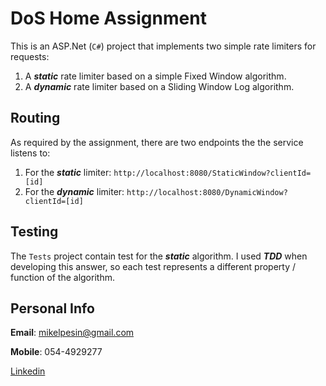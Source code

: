 # DoS Home Assignment 
This is an ASP.Net (`C#`) project that implements two simple rate limiters for requests:
1. A ___static___ rate limiter based on a simple Fixed Window algorithm.
1. A ___dynamic___ rate limiter based on a Sliding Window Log algorithm.

## Routing
As required by the assignment, there are two endpoints the the service listens to:
1. For the ___static___ limiter: `http://localhost:8080/StaticWindow?clientId=[id]`
1. For the ___dynamic___ limiter: `http://localhost:8080/DynamicWindow?clientId=[id]`

## Testing

The `Tests` project contain test for the ___static___ algorithm. 
I used ___TDD___ when developing this answer, so each test represents a different property / function of the algorithm. 

## Personal Info

__Email__: mikelpesin@gmail.com

__Mobile__: 054-4929277

[Linkedin](https://www.linkedin.com/in/michaelpesin87/)